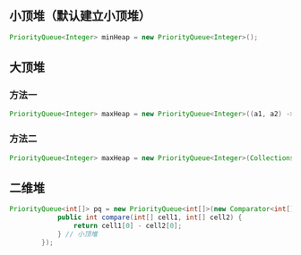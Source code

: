 ## 小顶堆（默认建立小顶堆）
```java
PriorityQueue<Integer> minHeap = new PriorityQueue<Integer>();
```
## 大顶堆
### 方法一
```java
PriorityQueue<Integer> maxHeap = new PriorityQueue<Integer>((a1, a2) -> (a2 - a1));
```
### 方法二
```java
PriorityQueue<Integer> maxHeap = new PriorityQueue<Integer>(Collections.reverseOrder());
```
## 二维堆
```java
PriorityQueue<int[]> pq = new PriorityQueue<int[]>(new Comparator<int[]>() {
            public int compare(int[] cell1, int[] cell2) {
                return cell1[0] - cell2[0];
            } // 小顶堆
        });
```


